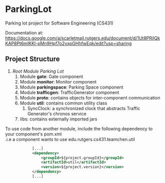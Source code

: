 # ParkingLot
Parking lot project for Software Engineering (CS431)

Documentation at: 
https://docs.google.com/a/scarletmail.rutgers.edu/document/d/1Ut8PRiIQkKAP8Pt6mlKKI-pMn9Hpf7o2yxpGHhfwEqk/edit?usp=sharing

## Project Structure

1. *Root Module Parking Lot*
    1. Module **gate**: Gate component
    1. Module **monitor**: Monitor component
    1. Module **parkingspace**: Parking Space component 
    1. Module **trafficgen**: TrafficGenerator component
    1. Module **proto**: contains objects for inter-component communication 
    1. Module **util**: contains common utility class
        1. SyncClock: a synchronized clock that abstracts Traffic Generator's chronos service    
    1. libs: contains externally imported jars
    
    
To use code from another module, include the following dependency to your component's pom.xml  
.i.e a component wants to use edu.rutgers.cs431.teamchen.util


```xml
            [...]
            <dependency>
                <groupId>${project.groupId}</groupId>
                <artifactId>util</artifactId>
                <version>${project.version}</version>
            </dependency>
            [...]
 ```
 
 
